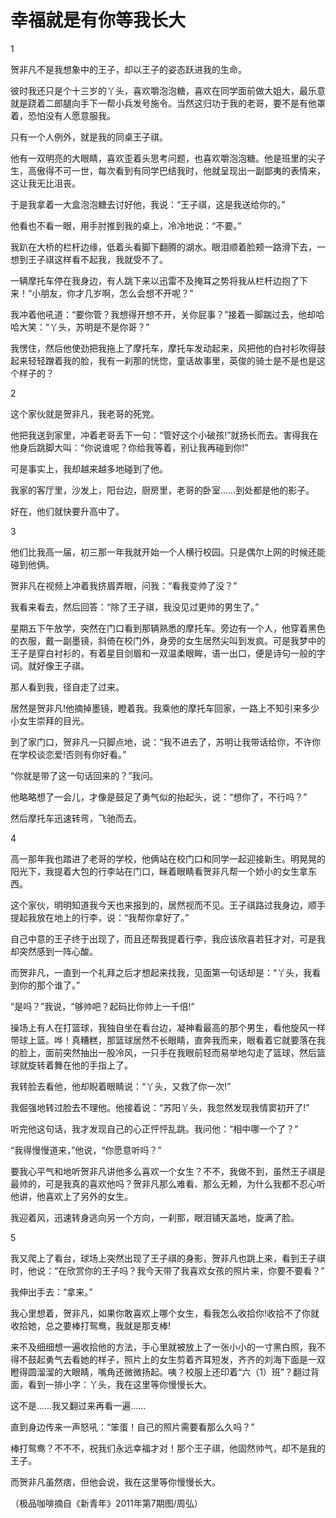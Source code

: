 # 幸福就是有你等我长大

1 

贺非凡不是我想象中的王子，却以王子的姿态跃进我的生命。 

彼时我还只是个十三岁的丫头，喜欢嚼泡泡糖，喜欢在同学面前做大姐大，最乐意就是跷着二郎腿向手下一帮小兵发号施令。当然这归功于我的老哥，要不是有他罩着，恐怕没有人愿意服我。 

只有一个人例外，就是我的同桌王子祺。 

他有一双明亮的大眼睛，喜欢歪着头思考问题，也喜欢嚼泡泡糖。他是班里的尖子生，高傲得不可一世，每次看到有同学巴结我时，他就呈现出一副鄙夷的表情来，这让我无比沮丧。 

于是我拿着一大盒泡泡糖去讨好他，我说：“王子祺，这是我送给你的。” 

他看也不看一眼，用手肘推到我的桌上，冷冷地说：“不要。” 

我趴在大桥的栏杆边缘，低着头看脚下翻腾的湖水。眼泪顺着脸颊一路滑下去，一想到王子祺这样看不起我，我就受不了。 

一辆摩托车停在我身边，有人跳下来以迅雷不及掩耳之势将我从栏杆边抱了下来！“小朋友，你才几岁啊，怎么会想不开呢？” 

我冲着他吼道：“要你管？我想得开想不开，关你屁事？”接着一脚踹过去，他却哈哈大笑：“丫头，苏明是不是你哥？” 

我愣住，然后他使劲把我拖上了摩托车，摩托车发动起来，风把他的白衬衫吹得鼓起来轻轻蹭着我的脸，我有一刹那的恍惚，童话故事里，英俊的骑士是不是也是这个样子的？ 

2 

这个家伙就是贺非凡，我老哥的死党。 

他把我送到家里，冲着老哥丢下一句：“管好这个小破孩!”就扬长而去。害得我在他身后跳脚大叫：“你说谁呢？你给我等着，别让我再碰到你!” 

可是事实上，我却越来越多地碰到了他。 

我家的客厅里，沙发上，阳台边，厨房里，老哥的卧室……到处都是他的影子。 

好在，他们就快要升高中了。 

3 

他们比我高一届，初三那一年我就开始一个人横行校园。只是偶尔上网的时候还能碰到他俩。 

贺非凡在视频上冲着我挤眉弄眼，问我：“看我变帅了没？” 

我看来看去，然后回答：“除了王子祺，我没见过更帅的男生了。” 

星期五下午放学，突然在门口看到那辆熟悉的摩托车。旁边有一个人，他穿着黑色的衣服，戴一副墨镜，斜倚在校门外，身旁的女生居然尖叫到发疯。可是我梦中的王子是穿白衬衫的，有着星目剑眉和一双温柔眼眸，语一出口，便是诗句一般的字词。就好像王子祺。 

那人看到我，径自走了过来。 

居然是贺非凡!他摘掉墨镜，瞪着我。我乘他的摩托车回家，一路上不知引来多少小女生崇拜的目光。 

到了家门口，贺非凡一只脚点地，说：“我不进去了，苏明让我带话给你，不许你在学校谈恋爱!否则有你好看。” 

“你就是带了这一句话回来的？”我问。 

他略略想了一会儿，才像是鼓足了勇气似的抬起头，说：“想你了，不行吗？” 

然后摩托车迅速转弯，飞驰而去。 

4 

高一那年我也踏进了老哥的学校，他俩站在校门口和同学一起迎接新生。明晃晃的阳光下，我提着大包的行李站在门口，眯着眼睛看贺非凡帮一个娇小的女生拿东西。 

这个家伙，明明知道我今天也来报到的，居然视而不见。王子祺路过我身边，顺手提起我放在地上的行李，说：“我帮你拿好了。” 

自己中意的王子终于出现了，而且还帮我提着行李，我应该欣喜若狂才对，可是我却突然感到一阵心酸。 

而贺非凡，一直到一个礼拜之后才想起来找我，见面第一句话却是：“丫头，我看到你的那个谁了。” 

“是吗？”我说，“够帅吧？起码比你帅上一千倍!” 

操场上有人在打篮球，我独自坐在看台边，凝神看最高的那个男生，看他旋风一样带球上篮。哗！真糟糕，那篮球居然不长眼睛，直奔我而来，眼看着它就要落在我的脸上，面前突然抽出一股冷风，一只手在我眼前轻而易举地勾走了篮球，然后篮球就旋转着舞在他的手指上了。 

我转脸去看他，他却睨着眼睛说：“丫头，又救了你一次!” 

我倔强地转过脸去不理他。他接着说：“苏阳丫头，我忽然发现我情窦初开了!” 

听完他这句话，我才发现自己的心正怦怦乱跳。我问他：“相中哪一个了？” 

“我得慢慢道来，”他说，“你愿意听吗？” 

要我心平气和地听贺非凡讲他多么喜欢一个女生？不不，我做不到，虽然王子祺是最帅的，可是我真的喜欢他吗？贺非凡那么难看、那么无赖，为什么我都不忍心听他讲，他喜欢上了另外的女生。 

我迎着风，迅速转身逃向另一个方向，一刹那，眼泪铺天盖地，旋满了脸。 

5 

我又爬上了看台，球场上突然出现了王子祺的身影，贺非凡也跳上来，看到王子祺时，他说：“在欣赏你的王子吗？我今天带了我喜欢女孩的照片来，你要不要看？” 

我伸出手去：“拿来。” 

我心里想着，贺非凡，如果你敢喜欢上哪个女生，看我怎么收拾你!收拾不了你就收拾她，总之要棒打鸳鸯，我就是那支棒! 

来不及细细想一遍收拾他的方法，手心里就被放上了一张小小的一寸黑白照，我不得不鼓起勇气去看她的样子，照片上的女生剪着齐耳短发，齐齐的刘海下面是一双瞪得圆溜溜的大眼睛，嘴角还微微扬起。咦？校服上还印着“六（1）班”？翻过背面，看到一排小字：丫头，我在这里等你慢慢长大。 

这不是……我又翻过来再看一遍…… 

直到身边传来一声怒吼：“笨蛋！自己的照片需要看那么久吗？” 

棒打鸳鸯？不不不，祝我们永远幸福才对！那个王子祺，他固然帅气，却不是我的王子。 

而贺非凡虽然痞，但他会说，我在这里等你慢慢长大。 

（极品咖啡摘自《新青年》2011年第7期图/周弘）